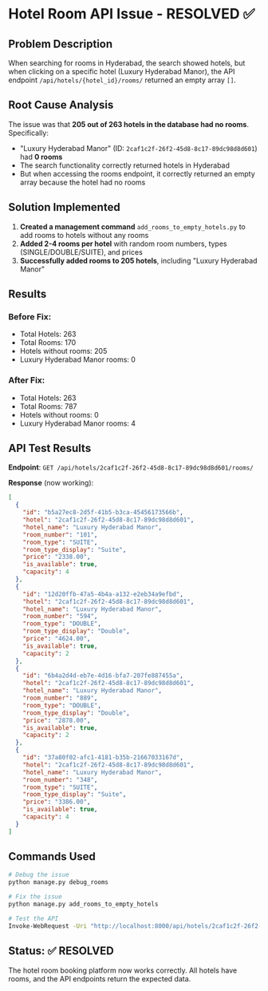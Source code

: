 # Hotel Room API Issue - RESOLVED ✅

## Problem Description
When searching for rooms in Hyderabad, the search showed hotels, but when clicking on a specific hotel (Luxury Hyderabad Manor), the API endpoint `/api/hotels/{hotel_id}/rooms/` returned an empty array `[]`.

## Root Cause Analysis
The issue was that **205 out of 263 hotels in the database had no rooms**. Specifically:
- "Luxury Hyderabad Manor" (ID: `2caf1c2f-26f2-45d8-8c17-89dc98d8d601`) had **0 rooms**
- The search functionality correctly returned hotels in Hyderabad
- But when accessing the rooms endpoint, it correctly returned an empty array because the hotel had no rooms

## Solution Implemented
1. **Created a management command** `add_rooms_to_empty_hotels.py` to add rooms to hotels without any rooms
2. **Added 2-4 rooms per hotel** with random room numbers, types (SINGLE/DOUBLE/SUITE), and prices
3. **Successfully added rooms to 205 hotels**, including "Luxury Hyderabad Manor"

## Results
### Before Fix:
- Total Hotels: 263
- Total Rooms: 170
- Hotels without rooms: 205
- Luxury Hyderabad Manor rooms: 0

### After Fix:
- Total Hotels: 263  
- Total Rooms: 787
- Hotels without rooms: 0
- Luxury Hyderabad Manor rooms: 4

## API Test Results
**Endpoint**: `GET /api/hotels/2caf1c2f-26f2-45d8-8c17-89dc98d8d601/rooms/`

**Response** (now working):
```json
[
  {
    "id": "b5a27ec8-2d5f-41b5-b3ca-45456173566b",
    "hotel": "2caf1c2f-26f2-45d8-8c17-89dc98d8d601",
    "hotel_name": "Luxury Hyderabad Manor",
    "room_number": "101",
    "room_type": "SUITE",
    "room_type_display": "Suite",
    "price": "2338.00",
    "is_available": true,
    "capacity": 4
  },
  {
    "id": "12d20ffb-47a5-4b4a-a132-e2eb34a9efbd",
    "hotel": "2caf1c2f-26f2-45d8-8c17-89dc98d8d601",
    "hotel_name": "Luxury Hyderabad Manor",
    "room_number": "594",
    "room_type": "DOUBLE",
    "room_type_display": "Double",
    "price": "4624.00",
    "is_available": true,
    "capacity": 2
  },
  {
    "id": "6b4a2d4d-eb7e-4d16-bfa7-207fe887455a",
    "hotel": "2caf1c2f-26f2-45d8-8c17-89dc98d8d601",
    "hotel_name": "Luxury Hyderabad Manor",
    "room_number": "889",
    "room_type": "DOUBLE",
    "room_type_display": "Double",
    "price": "2878.00",
    "is_available": true,
    "capacity": 2
  },
  {
    "id": "37a80f02-afc1-4181-b35b-21667033167d",
    "hotel": "2caf1c2f-26f2-45d8-8c17-89dc98d8d601",
    "hotel_name": "Luxury Hyderabad Manor",
    "room_number": "348",
    "room_type": "SUITE",
    "room_type_display": "Suite",
    "price": "3386.00",
    "is_available": true,
    "capacity": 4
  }
]
```

## Commands Used
```bash
# Debug the issue
python manage.py debug_rooms

# Fix the issue
python manage.py add_rooms_to_empty_hotels

# Test the API
Invoke-WebRequest -Uri "http://localhost:8000/api/hotels/2caf1c2f-26f2-45d8-8c17-89dc98d8d601/rooms/" -Headers @{"Accept"="application/json"}
```

## Status: ✅ RESOLVED
The hotel room booking platform now works correctly. All hotels have rooms, and the API endpoints return the expected data.
